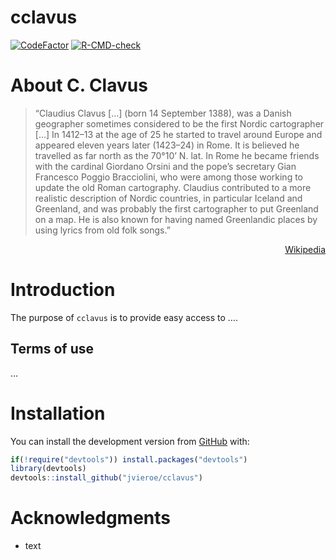 
<!-- README.md is generated from README.Rmd. Please edit that file -->

# cclavus

<!-- badges: start -->

[![CodeFactor](https://www.codefactor.io/repository/github/jvieroe/cclavus/badge)](https://www.codefactor.io/repository/github/jvieroe/cclavus)
[![R-CMD-check](https://github.com/jvieroe/cclavus/workflows/R-CMD-check/badge.svg)](https://github.com/jvieroe/cclavus/actions)
<!-- badges: end -->

# About C. Clavus

> “Claudius Clavus \[…\] (born 14 September 1388), was a Danish
> geographer sometimes considered to be the first Nordic cartographer
> \[…\] In 1412–13 at the age of 25 he started to travel around Europe
> and appeared eleven years later (1423–24) in Rome. It is believed he
> travelled as far north as the 70°10’ N. lat. In Rome he became friends
> with the cardinal Giordano Orsini and the pope’s secretary Gian
> Francesco Poggio Bracciolini, who were among those working to update
> the old Roman cartography. Claudius contributed to a more realistic
> description of Nordic countries, in particular Iceland and Greenland,
> and was probably the first cartographer to put Greenland on a map. He
> is also known for having named Greenlandic places by using lyrics from
> old folk songs.”

<div style="text-align: right">

[Wikipedia](https://en.wikipedia.org/wiki/Claudius_Clavus)

</div>

# Introduction

The purpose of `cclavus` is to provide easy access to ….

## Terms of use

…

# Installation

You can install the development version from
[GitHub](https://github.com/) with:

``` r
if(!require("devtools")) install.packages("devtools")
library(devtools)
devtools::install_github("jvieroe/cclavus")
```

# Acknowledgments

-   text
